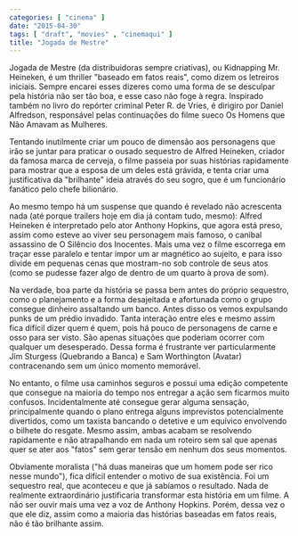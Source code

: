 ```yaml
---
categories: [ "cinema" ]
date: "2015-04-30"
tags: [ "draft", "movies" , "cinemaqui" ]
title: "Jogada de Mestre"
---
```

Jogada de Mestre (da distribuidoras sempre criativas), ou Kidnapping
Mr. Heineken, é um thriller "baseado em fatos reais", como dizem os
letreiros iniciais. Sempre encarei esses dizeres como uma forma de se
desculpar pela história não ser tão boa, e esse caso não foge à
regra. Inspirado também no livro do repórter criminal Peter R. de Vries,
é dirigiro por Daniel Alfredson, responsável pelas continuações do
filme sueco Os Homens que Não Amavam as Mulheres.

Tentando inutilmente criar um pouco de dimensão aos personagens que
irão se juntar para praticar o ousado sequestro de Alfred Heineken,
criador da famosa marca de cerveja, o filme passeia por suas histórias
rapidamente para mostrar que a esposa de um deles está grávida,
e tenta criar uma justificativa da "brilhante" ideia através do seu
sogro, que é um funcionário fanático pelo chefe bilionário.

Ao mesmo tempo há um suspense que quando é revelado não acrescenta
nada (até porque trailers hoje em dia já contam tudo, mesmo): Alfred
Heineken é interpretado pelo ator Anthony Hopkins, que agora está
preso, assim como esteve ao viver seu personagem mais famoso, o canibal
assassino de O Silêncio dos Inocentes. Mais uma vez o filme escorrega em
traçar esse paralelo e tentar impor um ar magnético ao sujeito, e para
isso divide em pequenas cenas que mostram-no sob controle de seus atos
(como se pudesse fazer algo de dentro de um quarto à prova de som).

Na verdade, boa parte da história se passa bem antes do próprio
sequestro, como o planejamento e a forma desajeitada e afortunada
como o grupo consegue dinheiro assaltando um banco. Antes disso os
vemos expulsando punks de um prédio invadido. Tanta interação entre
eles e mesmo assim fica difícil dizer quem é quem, pois há pouco de
personagens de carne e osso para ser visto. São apenas situações que
poderiam ocorrer com qualquer um desesperado. Dessa forma é frustrante
ver particularmente Jim Sturgess (Quebrando a Banca) e Sam Worthington
(Avatar) contracenando sem um único momento memorável.

No entanto, o filme usa caminhos seguros e possui uma edição competente
que consegue na maioria do tempo nos entregar a ação sem ficarmos
muito confusos. Incidentalmente até consegue gerar alguma sensação,
principalmente quando o plano entrega alguns imprevistos potencialmente
divertidos, como um taxista bancando o detetive e um equívico envolvendo
o bilhete do resgate. Mesmo assim, ambas acabam se resolvendo rapidamente
e não atrapalhando em nada um roteiro sem sal que apenas quer se ater
aos "fatos" sem gerar tensão em nenhum dos seus momentos.

Obviamente moralista ("há duas maneiras que um homem pode ser rico
nesse mundo"), fica difícil entender o motivo de sua existência. Foi um
sequestro real, que aconteceu e que já sabíamos o resultado. Nada de
realmente extraordinário justificaria transformar esta história em um
filme. A não ser ouvir mais uma vez a voz de Anthony Hopkins. Porém,
dessa vez o que ele diz, assim como a maioria das histórias baseadas
em fatos reais, não é tão brilhante assim.
